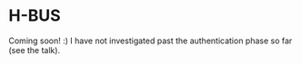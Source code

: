 # H-BUS

Coming soon! :) I have not investigated past the authentication phase so far (see the talk).
